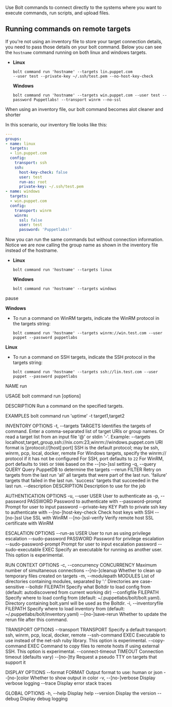 Use Bolt commands to connect directly to the systems where you want to execute commands, run scripts, and upload files.


## Running commands on remote targets

If you're not using an inventory file to store your target connection details, you need to pass those details on your bolt command. Below you can see the `hostname` command running on both linux and windows targets.

-   **Linux**
    ```shell script
    bolt command run 'hostname' --targets lin.puppet.com
	--user test --private-key ~/.ssh/test.pem --no-host-key-check
    ```

    **Windows**
    ```shell script
    bolt command run 'hostname' --targets win.puppet.com --user test --password Puppetlabs! --transport winrm --no-ssl
    ```

   
When using an inventory file, our bolt command becomes alot cleaner and shorter

In this scenario, our inventory file looks like this:

```yaml
---
groups:
- name: linux
  targets:
  - lin.puppet.com 
  config:
    transport: ssh
    ssh:
      host-key-check: false
      user: test
      run-as: root
      private-key: ~/.ssh/test.pem
- name: windows
  targets:
  - win.puppet.com
  config:
    transport: winrm
    winrm:
      ssl: false
      user: test
      password: 'Puppetlabs!'
```

Now you can run the same commands but without connection information. Notice we are now calling the group name as shown in the inventory file instead of the hostname.

-   **Linux**
    ```shell script
    bolt command run 'hostname' --targets linux
    ```

    **Windows**
    ```shell script
    bolt command run 'hostname' --targets windows
    ```



pause




**Windows**

-   To run a command on WinRM targets, indicate the WinRM protocol in the targets string:
    ```shell script
    bolt command run 'hostname' --targets winrm://win.test.com --user puppet --password puppetlabs
    ```
   
**Linux**

-   To run a command on SSH targets, indicate the SSH protocol in the targets string:
    ```shell script
    bolt command run 'hostname' --targets ssh://lin.test.com --user puppet --password puppetlabs
    ```

NAME
    run

USAGE
    bolt command run <command> [options]

DESCRIPTION
    Run a command on the specified targets.

EXAMPLES
    bolt command run 'uptime' -t target1,target2

INVENTORY OPTIONS
    -t, --targets TARGETS            Identifies the targets of command.
                                     Enter a comma-separated list of target URIs or group names.
                                     Or read a target list from an input file '@<file>' or stdin '-'.
                                     Example: --targets localhost,target_group,ssh://nix.com:23,winrm://windows.puppet.com
                                     URI format is [protocol://]host[:port]
                                     SSH is the default protocol; may be ssh, winrm, pcp, local, docker, remote
                                     For Windows targets, specify the winrm:// protocol if it has not be configured
                                     For SSH, port defaults to `22`
                                     For WinRM, port defaults to `5985` or `5986` based on the --[no-]ssl setting
    -q, --query QUERY                Query PuppetDB to determine the targets
        --rerun FILTER               Retry on targets from the last run
                                     'all' all targets that were part of the last run.
                                     'failure' targets that failed in the last run.
                                     'success' targets that succeeded in the last run.
        --description DESCRIPTION    Description to use for the job

AUTHENTICATION OPTIONS
    -u, --user USER                  User to authenticate as
    -p, --password PASSWORD          Password to authenticate with
        --password-prompt            Prompt for user to input password
        --private-key KEY            Path to private ssh key to authenticate with
        --[no-]host-key-check        Check host keys with SSH
        --[no-]ssl                   Use SSL with WinRM
        --[no-]ssl-verify            Verify remote host SSL certificate with WinRM

ESCALATION OPTIONS
        --run-as USER                User to run as using privilege escalation
        --sudo-password PASSWORD     Password for privilege escalation
        --sudo-password-prompt       Prompt for user to input escalation password
        --sudo-executable EXEC       Specify an executable for running as another user.
                                     This option is experimental.

RUN CONTEXT OPTIONS
    -c, --concurrency CONCURRENCY    Maximum number of simultaneous connections
        --[no-]cleanup               Whether to clean up temporary files created on targets
    -m, --modulepath MODULES         List of directories containing modules, separated by ':'
                                     Directories are case-sensitive
        --boltdir FILEPATH           Specify what Boltdir to load config from (default: autodiscovered from current working dir)
        --configfile FILEPATH        Specify where to load config from (default: ~/.puppetlabs/bolt/bolt.yaml).
                                     Directory containing bolt.yaml will be used as the Boltdir.
    -i, --inventoryfile FILEPATH     Specify where to load inventory from (default: ~/.puppetlabs/bolt/inventory.yaml)
        --[no-]save-rerun            Whether to update the rerun file after this command.

TRANSPORT OPTIONS
        --transport TRANSPORT        Specify a default transport: ssh, winrm, pcp, local, docker, remote
        --ssh-command EXEC           Executable to use instead of the net-ssh ruby library. 
                                     This option is experimental.
        --copy-command EXEC          Command to copy files to remote hosts if using external SSH. 
                                     This option is experimental.
        --connect-timeout TIMEOUT    Connection timeout (defaults vary)
        --[no-]tty                   Request a pseudo TTY on targets that support it

DISPLAY OPTIONS
        --format FORMAT              Output format to use: human or json
        --[no-]color                 Whether to show output in color
    -v, --[no-]verbose               Display verbose logging
        --trace                      Display error stack traces

GLOBAL OPTIONS
    -h, --help                       Display help
        --version                    Display the version
        --debug                      Display debug logging
